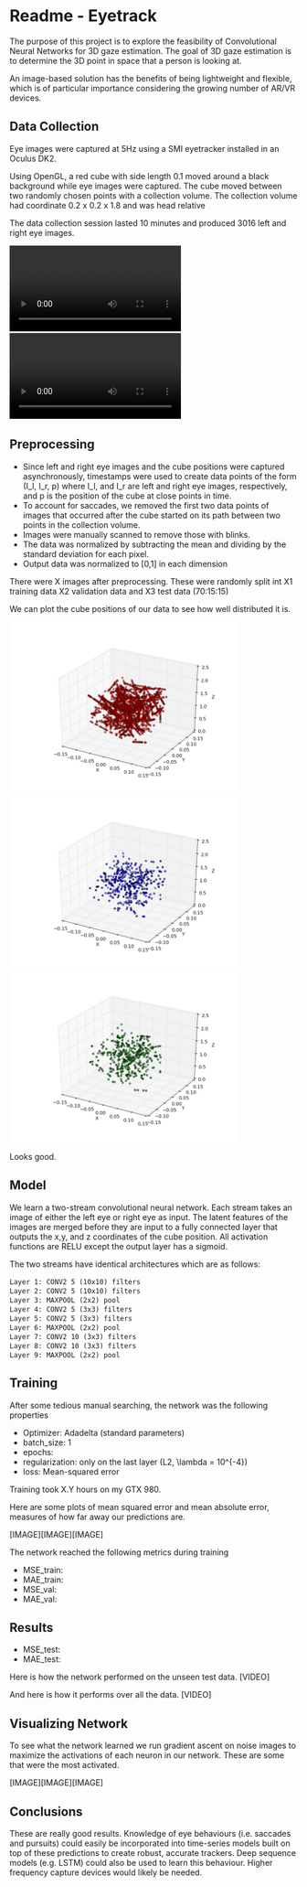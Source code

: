 # Readme - Eyetrack

The purpose of this project is to explore the feasibility of Convolutional Neural Networks for 3D gaze estimation. The goal of 3D gaze estimation is to determine the 3D point in space that a person is looking at. 

An image-based solution has the benefits of being lightweight and flexible, which is of particular importance considering the growing number of AR/VR devices.

## Data Collection
Eye images were captured at 5Hz using a SMI eyetracker installed in an Oculus DK2.  

Using OpenGL, a red cube with side length 0.1 moved around a black background while eye images were captured.  The cube moved between two randomly chosen points with a collection volume.  The collection volume had coordinate 0.2 x 0.2 x 1.8 and was head relative

The data collection session lasted 10 minutes and produced 3016 left and right eye images.

[eyevideo]: https://github.com/robbierolin/eyetrack3d/blob/master/res/eyevideo.mp4 "Training Images"
![Data collection eye video][eyevideo]
<video controls> <source src="/res/eyevideo.mp4" type="video/mp4"></video>

## Preprocessing
* Since left and right eye images and the cube positions were captured asynchronously, timestamps were used to create data points of the form (I_l, I_r, p) where I_l, and I_r are left and right eye images, respectively, and p is the position of the cube at close points in time.
* To account for saccades, we removed the first two data points of images that occurred after the cube started on its path between two points in the collection volume. 
* Images were manually scanned to remove those with blinks.
* The data was normalized by subtracting the mean and dividing by the standard deviation for each pixel.
* Output data was normalized to [0,1] in each dimension

There were X images after preprocessing.  These were randomly split int X1 training data X2 validation data and X3 test data (70:15:15)

We can plot the cube positions of our data to see how well distributed it is.

<img src="/res/train.png" width="400" alt="Training Data Distribution"><img src="/res/val.png" width="400" alt="Validation Data Distribution"><img src="/res/test.png" width="400" alt="Test Data Distribution">

Looks good.

## Model
We learn a two-stream convolutional neural network. Each stream takes an image of either the left eye or right eye as input. The latent features of the images are merged before they are input to a fully connected layer that outputs the x,y, and z coordinates of the cube position. All activation functions are RELU except the output layer has a sigmoid.

The two streams have identical architectures which are as follows:

    Layer 1: CONV2 5 (10x10) filters
    Layer 2: CONV2 5 (10x10) filters
    Layer 3: MAXPOOL (2x2) pool
    Layer 4: CONV2 5 (3x3) filters
    Layer 5: CONV2 5 (3x3) filters
    Layer 6: MAXPOOL (2x2) pool
    Layer 7: CONV2 10 (3x3) filters
    Layer 8: CONV2 10 (3x3) filters
    Layer 9: MAXPOOL (2x2) pool


## Training 
After some tedious manual searching, the network was the following properties
* Optimizer: Adadelta (standard parameters)
* batch_size: 1
* epochs: 
* regularization: only on the last layer (L2, \lambda = 10^{-4})
* loss: Mean-squared error

Training took X.Y hours on my GTX 980.

Here are some plots of mean squared error and mean absolute error, measures of how far away our predictions are.

[IMAGE][IMAGE][IMAGE]

The network reached the following metrics during training
* MSE_train: 
* MAE_train:
* MSE_val:
* MAE_val:

## Results
* MSE_test:
* MAE_test:

Here is how the network performed on the unseen test data. 
[VIDEO]

And here is how it performs over all the data.
[VIDEO]

## Visualizing Network

To see what the network learned we run gradient ascent on noise images to maximize the activations of each neuron in our network. These are some that were the most activated.

[IMAGE][IMAGE][IMAGE]

## Conclusions

These are really good results.  Knowledge of eye behaviours (i.e. saccades and pursuits) could easily be incorporated into time-series models built on top of these predictions to create robust, accurate trackers. Deep sequence models (e.g. LSTM) could also be used to learn this behaviour. Higher frequency capture devices would likely be needed. 
